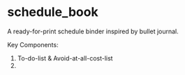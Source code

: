 # schedule_book
A ready-for-print schedule binder inspired by bullet journal.

Key Components:
1. To-do-list & Avoid-at-all-cost-list
2. 
